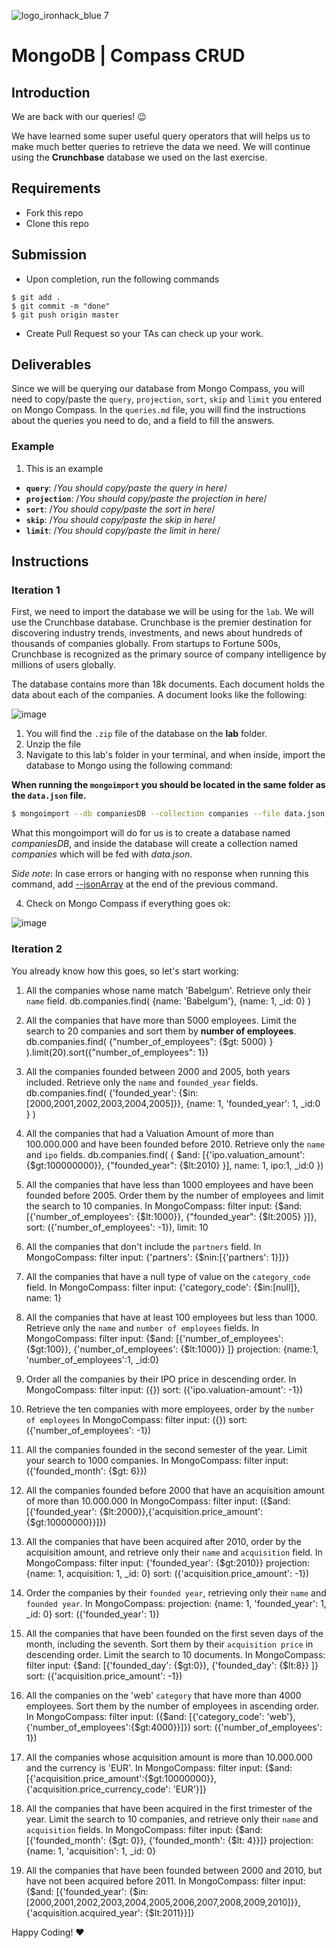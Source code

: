 ![logo_ironhack_blue 7](https://user-images.githubusercontent.com/23629340/40541063-a07a0a8a-601a-11e8-91b5-2f13e4e6b441.png)

# MongoDB | Compass CRUD

## Introduction

We are back with our queries! :wink:

We have learned some super useful query operators that will helps us to make much better queries to retrieve the data we need. We will continue using the **Crunchbase** database we used on the last exercise.

## Requirements

- Fork this repo
- Clone this repo

## Submission

- Upon completion, run the following commands

```
$ git add .
$ git commit -m "done"
$ git push origin master
```

- Create Pull Request so your TAs can check up your work.

## Deliverables

Since we will be querying our database from Mongo Compass, you will need to copy/paste the `query`, `projection`, `sort`, `skip` and `limit` you entered on Mongo Compass. In the `queries.md` file, you will find the instructions about the queries you need to do, and a field to fill the answers.

### Example

1. This is an example

- **`query`**: /_You should copy/paste the query in here_/
- **`projection`**: /_You should copy/paste the projection in here_/
- **`sort`**: /_You should copy/paste the sort in here_/
- **`skip`**: /_You should copy/paste the skip in here_/
- **`limit`**: /_You should copy/paste the limit in here_/

## Instructions

### Iteration 1

First, we need to import the database we will be using for the `lab`. We will use the Crunchbase database. Crunchbase is the premier destination for discovering industry trends, investments, and news about hundreds of thousands of companies globally. From startups to Fortune 500s, Crunchbase is recognized as the primary source of company intelligence by millions of users globally.

The database contains more than 18k documents. Each document holds the data about each of the companies. A document looks like the following:

![image](https://user-images.githubusercontent.com/23629340/36494916-d6db1770-1733-11e8-903e-5119b3c1b688.png)

1. You will find the `.zip` file of the database on the **lab** folder.
2. Unzip the file
3. Navigate to this lab's folder in your terminal, and when inside, import the database to Mongo using the following command:

**When running the `mongoimport` you should be located in the same folder as the `data.json` file.**

```bash
$ mongoimport --db companiesDB --collection companies --file data.json
```

What this mongoimport will do for us is to create a database named _companiesDB_, and inside the database will create a collection named _companies_ which will be fed with _data.json_.

_Side note_: In case errors or hanging with no response when running this command, add [--jsonArray](https://docs.mongodb.com/manual/reference/program/mongoimport/#cmdoption-mongoimport-jsonarray) at the end of the previous command.

4. Check on Mongo Compass if everything goes ok:

![image](https://user-images.githubusercontent.com/23629340/36534191-1f1bc5ec-17c6-11e8-9463-4945679b98c0.png)

### Iteration 2

You already know how this goes, so let's start working:

1. All the companies whose name match 'Babelgum'. Retrieve only their `name` field.
db.companies.find( {name: 'Babelgum'}, {name: 1, _id: 0} )

2. All the companies that have more than 5000 employees. Limit the search to 20 companies and sort them by **number of employees**.
db.companies.find( {"number_of_employees": {$gt: 5000} } ).limit(20).sort({"number_of_employees": 1})

3. All the companies founded between 2000 and 2005, both years included. Retrieve only the `name` and `founded_year` fields.
db.companies.find( {'founded_year': {$in:[2000,2001,2002,2003,2004,2005]}}, {name: 1, 'founded_year': 1, _id:0 } )

4. All the companies that had a Valuation Amount of more than 100.000.000 and have been founded before 2010. Retrieve only the `name` and `ipo` fields.
db.companies.find( { $and: [{'ipo.valuation_amount': {$gt:100000000}}, {"founded_year": {$lt:2010} }], name: 1, ipo:1, _id:0 })

5. All the companies that have less than 1000 employees and have been founded before 2005. Order them by the number of employees and limit the search to 10 companies.
In MongoCompass: filter input:   {$and: [{'number_of_employees': {$lt:1000}}, {"founded_year": {$lt:2005} }]}, sort: ({'number_of_employees': -1}), limit: 10

6. All the companies that don't include the `partners` field.
In MongoCompass: filter input:  {'partners': {$nin:[{'partners': 1}]}}

7. All the companies that have a null type of value on the `category_code` field.
In MongoCompass: filter input:    {'category_code': {$in:[null]}, name: 1}

8. All the companies that have at least 100 employees but less than 1000. Retrieve only the `name` and `number of employees` fields.
In MongoCompass: filter input:    {$and: [{'number_of_employees': {$gt:100}},  {'number_of_employees': {$lt:1000}} ]}   projection:  {name:1, 'number_of_employees':1, _id:0}

9. Order all the companies by their IPO price in descending order.
In MongoCompass: filter input:    ({})    sort:   ({'ipo.valuation-amount': -1})

10. Retrieve the ten companies with more employees, order by the `number of employees`
In MongoCompass: filter input:    ({})      sort:   ({'number_of_employees': -1})

11. All the companies founded in the second semester of the year. Limit your search to 1000 companies.
In MongoCompass: filter input: ({'founded_month': {$gt: 6}})

12. All the companies founded before 2000 that have an acquisition amount of more than 10.000.000
In MongoCompass: filter input:    ({$and: [{'founded_year': {$lt:2000}},{'acquisition.price_amount': {$gt:10000000}}]})

13. All the companies that have been acquired after 2010, order by the acquisition amount, and retrieve only their `name` and `acquisition` field.
In MongoCompass: filter input:    {'founded_year': {$gt:2010}}
projection:   {name: 1, acquisition: 1, _id: 0}   sort:    ({'acquisition.price_amount': -1})

14. Order the companies by their `founded year`, retrieving only their `name` and `founded year`.
In MongoCompass: projection:    {name: 1, 'founded_year': 1, _id: 0}
sort: ({'founded_year': 1})

15. All the companies that have been founded on the first seven days of the month, including the seventh. Sort them by their `acquisition price` in descending order. Limit the search to 10 documents.
In MongoCompass: filter input:   {$and: [{'founded_day': {$gt:0}},  {'founded_day': {$lt:8}} ]}
sort:    ({'acquisition.price_amount': -1})

16. All the companies on the 'web' `category` that have more than 4000 employees. Sort them by the number of employees in ascending order.
In MongoCompass: filter input:   ({$and: [{'category_code': 'web'}, {'number_of_employees':{$gt:4000}}]})     sort:  ({'number_of_employees': 1})

17. All the companies whose acquisition amount is more than 10.000.000 and the currency is 'EUR'.
In MongoCompass: filter input:    {$and: [{'acquisition.price_amount':{$gt:10000000}}, {'acquisition.price_currency_code': 'EUR'}]}

18. All the companies that have been acquired in the first trimester of the year. Limit the search to 10 companies, and retrieve only their `name` and `acquisition` fields.
In MongoCompass: filter input:   {$and: [{'founded_month': {$gt: 0}}, {'founded_month': {$lt: 4}}]}         projection:    {name: 1, 'acquisition': 1, _id: 0}

19. All the companies that have been founded between 2000 and 2010, but have not been acquired before 2011.
In MongoCompass: filter input:    {$and: [{'founded_year': {$in:[2000,2001,2002,2003,2004,2005,2006,2007,2008,2009,2010]}}, {'acquisition.acquired_year': {$lt:2011}}]}

Happy Coding! :heart:

